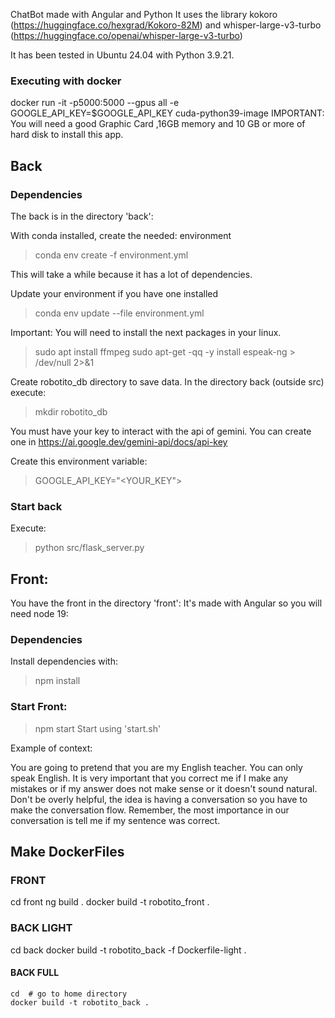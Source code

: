 ChatBot made with Angular and Python 
It uses the library kokoro (https://huggingface.co/hexgrad/Kokoro-82M) and 
whisper-large-v3-turbo (https://huggingface.co/openai/whisper-large-v3-turbo)

It has been tested in Ubuntu 24.04 with Python 3.9.21. 

### Executing with docker
 docker run -it -p5000:5000  --gpus all -e GOOGLE_API_KEY=$GOOGLE_API_KEY cuda-python39-image
IMPORTANT: You will need a good Graphic Card ,16GB  memory  and 10 GB or more of hard disk to install this app.

## Back

### Dependencies
The back is in the directory 'back':

With conda installed, create the needed: environment 

> conda env create -f environment.yml

This will take a while because it has a lot of dependencies.

Update your environment if you have one installed

> conda env update --file environment.yml 

Important: You will need to install the next packages in your linux.

> sudo apt install ffmpeg
> sudo apt-get -qq -y install espeak-ng > /dev/null 2>&1

Create robotito_db directory to save data. In the directory back (outside src) execute:

> mkdir robotito_db

You must have your key to interact with the api of gemini.
You can create one in  https://ai.google.dev/gemini-api/docs/api-key

Create this environment variable: 

> GOOGLE_API_KEY="<YOUR_KEY">

### Start back
Execute: 
> python src/flask_server.py

## Front:
You have the front in the directory 'front':
It's made with Angular so you will need node 19:

### Dependencies
Install dependencies with:
> npm install

### Start Front:

> npm start
Start using 'start.sh' 

Example of context:

You are going to pretend that you are my English teacher. You can only speak English. It is very important that you correct me if I make any mistakes or if my answer does not make sense or it doesn't sound natural.  Don't be overly helpful, the idea is having a conversation so  you have to make the conversation flow.
Remember, the most importance in our conversation is tell me if my sentence was correct.

## Make DockerFiles

### FRONT

cd front
ng build . 
docker build -t robotito_front .

###  BACK LIGHT
cd back
docker build -t robotito_back -f Dockerfile-light .

#### BACK FULL
```
cd  # go to home directory
docker build -t robotito_back .

```
